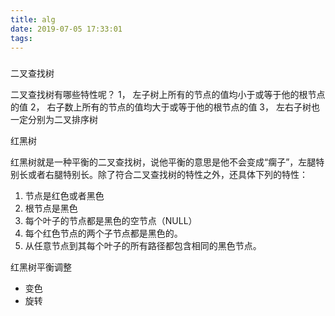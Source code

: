 ```yaml
---
title: alg
date: 2019-07-05 17:33:01
tags:
---
```


### 

二叉查找树 

二叉查找树有哪些特性呢？ 
1， 左子树上所有的节点的值均小于或等于他的根节点的值 
2， 右子数上所有的节点的值均大于或等于他的根节点的值 
3， 左右子树也一定分别为二叉排序树


红黑树 

红黑树就是一种平衡的二叉查找树，说他平衡的意思是他不会变成“瘸子”，左腿特别长或者右腿特别长。除了符合二叉查找树的特性之外，还具体下列的特性：
1. 节点是红色或者黑色 
2. 根节点是黑色 
3. 每个叶子的节点都是黑色的空节点（NULL） 
4. 每个红色节点的两个子节点都是黑色的。 
5. 从任意节点到其每个叶子的所有路径都包含相同的黑色节点。

红黑树平衡调整
 - 变色
 - 旋转